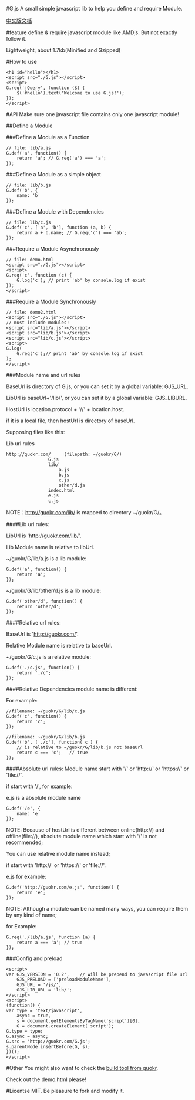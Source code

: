 #G.js
A small simple javascript lib to help you define and require Module.

[中文版文档](https://github.com/guokr/G.js/blob/master/README.zh_cn.md)

#feature
define & require javascript module like AMDjs. But not exactly follow it.

Lightweight, about 1.7kb(Minified and Gzipped)

#How to use

    <h1 id="hello"></h1>
    <script src="./G.js"></script>
    <script>
    G.req('jQuery', function ($) {
        $('#hello').text('Welcome to use G.js!');
    });
    </script>

#API
Make sure one javascript file contains only one javascript module!

##Define a Module

###Define a Module as a Function

    // file: lib/a.js
    G.def('a', function() {
        return 'a'; // G.req('a') === 'a';
    });

###Define a Module as a simple object

    // file: lib/b.js
    G.def('b', {
        name: 'b'
    });

###Define a Module with Dependencies

    // file: lib/c.js
    G.def('c', ['a', 'b'], function (a, b) {
        return a + b.name; // G.req('c') === 'ab';
    });

###Require a Module Asynchronously

    // file: demo.html
    <script src="./G.js"></script>
    <script>
    G.req('c', function (c) {
        G.log('c'); // print 'ab' by console.log if exist
    });
    </script>

###Require a Module Synchronously

    // file: demo2.html
    <script src="./G.js"></script>
    // must include modules!
    <script src="lib/a.js"></script>
    <script src="lib/b.js"></script>
    <script src="lib/c.js"></script>
    <script>
    G.log(
        G.req('c');// print 'ab' by console.log if exist
    );
    </script>

###Module name and url rules

BaseUrl is directory of G.js, or you can set it by a global variable: GJS_URL.

LibUrl is baseUrl+'/lib/', or you can set it by a global variable: GJS_LIBURL.

HostUrl is location.protocol + '//' + location.host.

if it is a local file, then hostUrl is directory of baseUrl.

Supposing files like this:

Lib url rules

    http://guokr.com/     (filepath: ~/guokr/G/)
                    G.js
                    lib/
                        a.js
                        b.js
                        c.js
                        other/d.js
                    index.html
                    e.js
                    c.js

NOTE：http://guokr.com/lib/ is mapped to directory ~/guokr/G/。

####Lib url rules:

LibUrl is 'http://guokr.com/lib/'.

Lib Module name is relative to libUrl.

~/guokr/G/lib/a.js is a lib module:
    
    G.def('a', function() {
        return 'a';
    });

~/guokr/G/lib/other/d.js is a lib module:

    G.def('other/d', function() {
        return 'other/d';
    });

####Relative url rules:

BaseUrl is 'http://guokr.com/'.

Relative Module name is relative to baseUrl.

~/guokr/G/c.js is a relative module:
    
    G.def('./c.js', function() {
        return './c';
    });

####Relative Dependencies module name is different:

For example:

    //filename: ~/guokr/G/lib/c.js
    G.def('c', function() {
        return 'c';
    });

    //filename: ~/guokr/G/lib/b.js
    G.def('b', ['./c'], function( c ) {
        // is relative to ~/guokr/G/lib/b.js not baseUrl
        return c === 'c';   // true
    });

####Absolute url rules:
Module name start with '/' or 'http://' or 'https://' or 'file://'.

if start with '/', for example:

e.js is a absolute module name

    G.def('/e', {
        name: 'e'
    });

NOTE: Because of hostUrl is different between online(http://) and offline(file://), absolute module name which start with '/' is not recommended; 

You can use relative module name instead;

if start with 'http://' or 'https://' or 'file://'.

e.js for example:

    G.def('http://guokr.com/e.js', function() {
        return 'e';
    });

NOTE: Although a module can be named many ways, you can require them by any kind of name;

for Example:

    G.req('./lib/a.js', function (a) {
        return a === 'a'; // true
    });

###Config and preload

    <script>
    var GJS_VERSION = '0.2',    // will be prepend to javascript file url
        GJS_PRELOAD = ['preloadModuleName'],
        GJS_URL = '/js/',
        GJS_LIB_URL = 'lib/';
    </script>
    <script>
    (function() {
    var type = 'text/javascript',
        async = true,
        s = document.getElementsByTagName('script')[0],
        G = document.createElement('script');
    G.type = type;
    G.async = async;
    G.src = 'http://guokr.com/G.js';
    s.parentNode.insertBefore(G, s);
    })();
    </script>

#Other
You might also want to check the [build tool from guokr](https://github.com/guokr/guokr-build).

Check out the demo.html please!

#Licentse
MIT. Be pleasure to fork and modify it.


